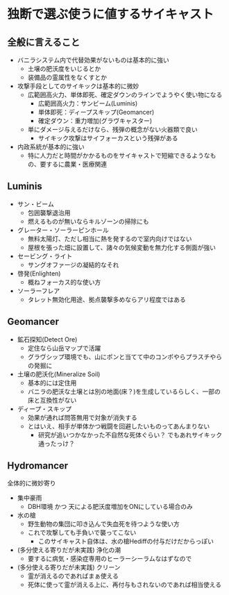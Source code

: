 # 独断で選ぶ使うに値するサイキャスト

## 全般に言えること

* バニラシステム内で代替効果がないものは基本的に強い
  * 土壌の肥沃度をいじるとか
  * 装備品の霊属性をなくすとか
* 攻撃手段としてのサイキックは基本的に微妙
  * 広範囲高火力、単体即死、確定ダウンのラインでようやく使い物になる
    * 広範囲高火力：サンビーム(Luminis)
    * 単体即死：ディープスキップ(Geomancer)
    * 確定ダウン：重力増加(グラヴキャスター)
  * 単にダメージ与えるだけなら、残弾の概念がない火器類で良い
    * サイキック攻撃はサイフォーカスという残弾がある
* 内政系統が基本的に強い
  * 特に人力だと時間がかかるものをサイキャストで短縮できるようなもの、要するに農業・医療関連

## Luminis

* サン・ビーム
  * 包囲襲撃退治用
  * 燃えるものが無いならキルゾーンの掃除にも
* グレーター・ソーラーピンホール
  * 無料太陽灯、ただし相当に熱を発するので室内向けではない
  * 屋根を張った畑に設置して、諸々の気候変動を無力化する側面が強い
* セービング・ライト
  * サングオファージの凝結的なそれ
* 啓発(Enlighten)
  * 概ねフォーカス的な使い方
* ソーラーフレア
  * タレット無効化用途、拠点襲撃多めならアリ程度ではある

## Geomancer

* 鉱石探知(Detect Ore)
  * 定住なら山岳マップで活躍
  * グラヴシップ環境でも、山にポンと当てて中のコンポやらプラスチやらの発掘に
* 土壌の肥沃化(Mineralize Soil)
  * 基本的には定住用
  * バニラの肥沃な土壌とは別の地面(床？)を生成しているらしく、一部の床と互換性がない
* ディープ・スキップ
  * 効果が通れば問答無用で対象が消失する
  * とはいえ、相手が単体かつ戦闘を回避したいものってあんまりない
    * 研究が追いつかなかった不自然な死体ぐらい？ でもあれサイキック通ったっけ？

## Hydromancer

全体的に微妙寄り

* 集中豪雨
  * DBH環境 かつ 天による肥沃度増加をONにしている場合のみ
* 水の槍
  * 野生動物の集団に叩き込んで失血死を待つような使い方
  * これで攻撃しても手負いで襲ってこない
    * このサイキャスト自体は、水の槍Hediffの付与だけだからっぽい
* (多分使える寄りだが未実践) 浄化の潮
  * 要するに病気・感染症専用のヒーラーシーラムなはずなので
* (多分使える寄りだが未実践) クリーン
  * 霊が消えるのであればまぁ使える
  * 死体に使って霊が消える上に、再付与もされないのであれば相当使える
